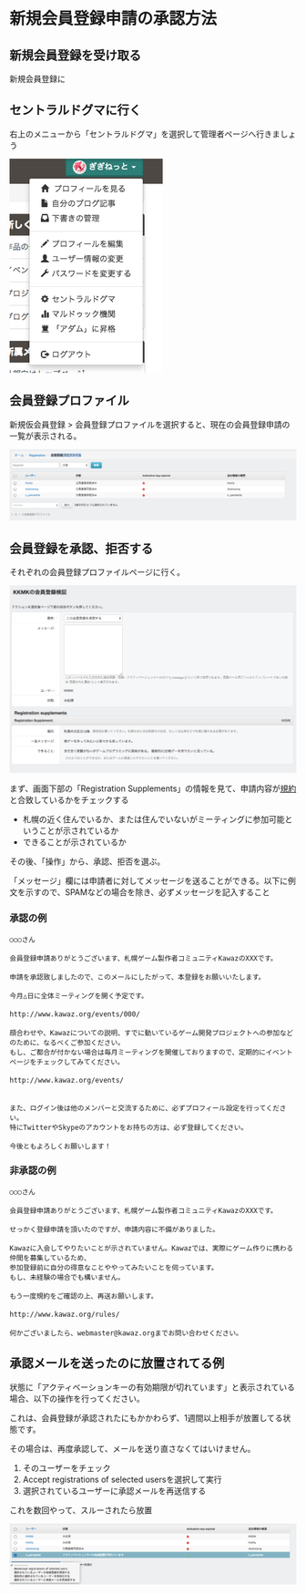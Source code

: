 # 新規会員登録申請の承認方法

## 新規会員登録を受け取る

新規会員登録に

## セントラルドグマに行く

右上のメニューから「セントラルドグマ」を選択して管理者ページへ行きましょう

![](../../../../statics/img/help/staff/registration0.png)

## 会員登録プロファイル

新規仮会員登録 > 会員登録プロファイルを選択すると、現在の会員登録申請の一覧が表示される。

![](../../../../statics/img/help/staff/registration1.png)

## 会員登録を承認、拒否する

それぞれの会員登録プロファイルページに行く。

![](../../../../statics/img/help/staff/registration2.png)

まず、画面下部の「Registration Supplements」の情報を見て、申請内容が[規約](/rules)と合致しているかをチェックする

- 札幌の近く住んでいるか、または住んでいないがミーティングに参加可能ということが示されているか
- できることが示されているか

その後、「操作」から、承認、拒否を選ぶ。

「メッセージ」欄には申請者に対してメッセージを送ることができる。以下に例文を示すので、SPAMなどの場合を除き、必ずメッセージを記入すること

### 承認の例

```
○○○さん

会員登録申請ありがとうございます、札幌ゲーム製作者コミュニティKawazのXXXです。

申請を承認致しましたので、このメールにしたがって、本登録をお願いいたします。

今月△日に全体ミーティングを開く予定です。

http://www.kawaz.org/events/000/

顔合わせや、Kawazについての説明、すでに動いているゲーム開発プロジェクトへの参加などのために、なるべくご参加ください。
もし、ご都合が付かない場合は毎月ミーティングを開催しておりますので、定期的にイベントページをチェックしてみてください。

http://www.kawaz.org/events/


また、ログイン後は他のメンバーと交流するために、必ずプロフィール設定を行ってください。
特にTwitterやSkypeのアカウントをお持ちの方は、必ず登録してください。

今後ともよろしくお願いします！
```

### 非承認の例

```
○○○さん

会員登録申請ありがとうございます、札幌ゲーム製作者コミュニティKawazのXXXです。

せっかく登録申請を頂いたのですが、申請内容に不備がありました。

Kawazに入会してやりたいことが示されていません。Kawazでは、実際にゲーム作りに携わる仲間を募集しているため、
参加登録前に自分の得意なことややってみたいことを伺っています。
もし、未経験の場合でも構いません。

もう一度規約をご確認の上、再送お願いします。

http://www.kawaz.org/rules/

何かございましたら、webmaster@kawaz.orgまでお問い合わせください。

```

## 承認メールを送ったのに放置されてる例

状態に「アクティベーションキーの有効期限が切れています」と表示されている場合、以下の操作を行ってください。

これは、会員登録が承認されたにもかかわらず、1週間以上相手が放置してる状態です。

その場合は、再度承認して、メールを送り直さなくてはいけません。

1. そのユーザーをチェック
2. Accept registrations of selected usersを選択して実行
3. 選択されているユーザーに承認メールを再送信する

これを数回やって、スルーされたら放置

![](../../../../statics/img/help/staff/registration3.png)

